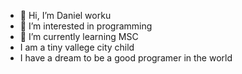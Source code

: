- 👋 Hi, I’m Daniel worku
- 👀 I’m interested in programming
- 🌱 I’m currently learning MSC
- I am a tiny vallege city child
- I have a dream to be a good programer in the world

<!---
Mamii14w/Mamii14w is a ✨ special ✨ repository because its `README.md` (this file) appears on your GitHub profile.
You can click the Preview link to take a look at your changes.
--->
